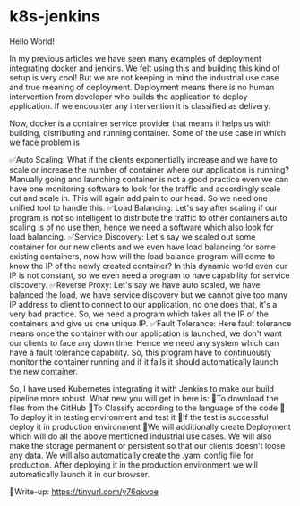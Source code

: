 # k8s-jenkins

Hello World!

In my previous articles we have seen many examples of deployment integrating docker and jenkins. We felt using this and building this kind of setup is very cool! But we are not keeping in mind the industrial use case and true meaning of deployment. Deployment means there is no human intervention from developer who builds the application to deploy application. If we encounter any intervention it is classified as delivery.

Now, docker is a container service provider that means it helps us with building, distributing and running container. Some of the use case in which we face problem is 

✅Auto Scaling: What if the clients exponentially increase and we have to scale or increase the number of container where our application is running? Manually going and launching container is not a good practice even we can have one monitoring software to look for the traffic and accordingly scale out and scale in. This will again add pain to our head. So we need one unified tool to handle this.
✅Load Balancing: Let's say after scaling if our program is not so intelligent to distribute the traffic to other containers auto scaling is of no use then, hence we need a software which also look for load balancing.
✅Service Discovery: Let's say we scaled out some container for our new clients and we even have load balancing for some existing containers, now how will the load balance program will come to know the IP of the newly created container? In this dynamic world even our IP is not constant, so we even need a program to have capability for service discovery.
✅Reverse Proxy: Let's say we have auto scaled, we have balanced the load, we have service discovery but we cannot give too many IP address to client to connect to our application, no one does that, it's a very bad practice. So, we need a program which takes all the IP of the containers and give us one unique IP.
✅Fault Tolerance: Here fault tolerance means once the container with our application is launched, we don't want our clients to face any down time. Hence we need any system which can have a fault tolerance capability. So, this program have to continuously monitor the container running and if it fails it should automatically launch the new container.

So, I have used Kubernetes integrating it with Jenkins to make our build pipeline more robust. What new you will get in here is:
🔰To download the files from the GitHub
🔰To Classify according to the language of the code
🔰 To deploy it in testing environment and test it
🔰If the test is successful deploy it in production environment
🔰We will additionally create Deployment which will do all the above mentioned industrial use cases. We will also make the storage permanent or persistent so that our clients doesn't loose any data. We will also automatically create the .yaml config file for production. After deploying it in the production environment we will automatically launch it in our browser.

🎫Write-up: https://tinyurl.com/y76qkvoe
